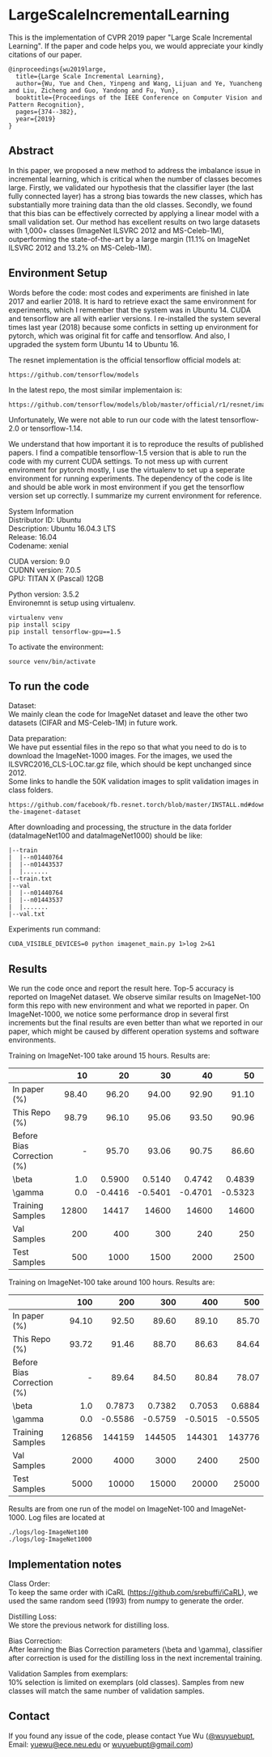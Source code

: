 # LargeScaleIncrementalLearning
This is the implementation of CVPR 2019 paper "Large Scale Incremental Learning". If the paper and code helps you, we would appreciate your kindly citations of our paper.
```
@inproceedings{wu2019large,
  title={Large Scale Incremental Learning},
  author={Wu, Yue and Chen, Yinpeng and Wang, Lijuan and Ye, Yuancheng and Liu, Zicheng and Guo, Yandong and Fu, Yun},
  booktitle={Proceedings of the IEEE Conference on Computer Vision and Pattern Recognition},
  pages={374--382},
  year={2019}
}
```


## Abstract
In this paper, we proposed a new method to address the imbalance issue in incremental learning, which is critical when the number of classes becomes large. Firstly, we validated our hypothesis that the classifier layer (the last fully connected layer) has a strong bias towards the new classes, which has substantially more training data than the old classes. Secondly, we found that this bias can be effectively corrected by applying a linear model with a small validation set. Our method has excellent results on two large datasets with 1,000+ classes (ImageNet ILSVRC 2012 and MS-Celeb-1M), outperforming the state-of-the-art by a large margin (11.1% on ImageNet ILSVRC 2012 and 13.2% on MS-Celeb-1M).

## Environment Setup
Words before the code: most codes and experiments are finished in late 2017 and earlier 2018. It is hard to retrieve exact the same environment for experiments, which I remember that the system was in Ubuntu 14. CUDA and tensorflow are all with earlier versions. I re-installed the system several times last year (2018) because some conficts in setting up environment for pytorch, which was original fit for caffe and tensorflow. And also, I upgraded the system form Ubuntu 14 to Ubuntu 16.

The resnet implementation is the official tensorflow official models at:
```
https://github.com/tensorflow/models
```
In the latest repo, the most similar implementaion is:
```
https://github.com/tensorflow/models/blob/master/official/r1/resnet/imagenet_main.py
```
Unfortunately, We were not able to run our code with the latest tensorflow-2.0 or tensorflow-1.14. 

We understand that how important it is to reproduce the results of published papers. I find a compatible tensorflow-1.5 version that is able to run the code with my current CUDA settings. To not mess up with current enviroment for pytorch mostly, I use the virtualenv to set up a seperate environment for running experiments. The dependency of the code is lite and should be able work in most environment if you get the tensorflow version set up correctly. I summarize my current environment for reference.  


System Information<br/>
Distributor ID:	Ubuntu<br/>
Description:	Ubuntu 16.04.3 LTS<br/>
Release:	16.04<br/>
Codename:	xenial<br/>


CUDA version: 9.0<br/>
CUDNN version: 7.0.5<br/>
GPU: TITAN X (Pascal) 12GB<br/>

Python version: 3.5.2<br/>
Environemnt is setup using virtualenv.<br/>
```
virtualenv venv
pip install scipy
pip install tensorflow-gpu==1.5
```

To activate the environment:
```
source venv/bin/activate
```

## To run the code
Dataset:<br/>
We mainly clean the code for ImageNet dataset and leave the other two datasets (CIFAR and MS-Celeb-1M) in future work.

Data preparation:<br/>
We have put essential files in the repo so that what you need to do is to download the ImageNet-1000 images. 
For the images, we used the ILSVRC2016_CLS-LOC.tar.gz file, which should be kept unchanged since 2012. <br/> 
Some links to handle the 50K validation images to split validation images in class folders.
```
https://github.com/facebook/fb.resnet.torch/blob/master/INSTALL.md#download-the-imagenet-dataset
```

After downloading and processing, the structure in the data forlder (dataImageNet100 and dataImageNet1000) should be like:
```
|--train
|  |--n01440764
|  |--n01443537
|  |.......
|--train.txt
|--val
|  |--n01440764
|  |--n01443537
|  |.......
|--val.txt
```

Experiments run command:
```
CUDA_VISIBLE_DEVICES=0 python imagenet_main.py 1>log 2>&1
```

## Results
We run the code once and report the result here. Top-5 accuracy is reported on ImageNet dataset. We observe similar results on ImageNet-100 form this repo with new environment and what we reported in paper. On ImageNet-1000, we notice some performance drop in several first increments but the final results are even better than what we reported in our paper, which might be caused by different operation systems and software environments. 

Training on ImageNet-100 take around 15 hours. Results are:

|           | 10 | 20 | 30 | 40 | 50 | 60 | 70 | 80 | 90 | 100 |
|----------|---:|---:|---:|---:|---:|---:|---:|---:|---:|----:|
| In paper (%)    | 98.40 | 96.20 | 94.00 | 92.90 | 91.10 | 89.40 | 88.10 | 86.50 | 85.40 | 84.40|
| This Repo (%) | 98.79 | 96.10 | 95.06 | 93.50 | 90.96 | 89.73 | 89.02 | 87.22 | 85.97 | 84.24|
| Before Bias Correction (%) | - | 95.70 | 93.06 | 90.75 | 86.60 | 86.06 | 83.60 | 81.25 | 78.28 | 76.32|
| \beta  | 1.0 | 0.5900 | 0.5140 | 0.4742 | 0.4839 | 0.4648 | 0.4389 | 0.4297 | 0.4335 | 0.3941|
| \gamma | 0.0 | -0.4416 | -0.5401 | -0.4701 | -0.5323 | -0.4672 | -0.4830 | -0.5349 | -0.5804 | -0.4609|
| Training Samples | 12800 | 14417 | 14600 | 14600 | 14600 | 14441 | 14600 | 14620 | 14331 |14566|
| Val Samples | 200 | 400 | 300 | 240 | 250 | 240 | 210 | 160 | 180 | 200 |
| Test Samples | 500 | 1000 | 1500 | 2000 | 2500 | 3000 | 3500 | 4000 | 4500 | 5000|


Training on ImageNet-100 take around 100 hours. Results are:

|           | 100 | 200 | 300 | 400 | 500 | 600 | 700 | 800 | 900 | 1000 |
|----------|---:|---:|---:|---:|---:|---:|---:|---:|---:|----:|
| In paper (%)    | 94.10 | 92.50 | 89.60 | 89.10 | 85.70 | 83.20 | 80.20 | 77.50 | 75.00 | 73.20|
| This Repo (%) | 93.72 | 91.46 | 88.70 | 86.63 | 84.64 | 83.08 | 81.37 | 79.82| 78.22 |76.76|
| Before Bias Correction (%) | - | 89.64 | 84.50 | 80.84 |78.07 |74.89 | 72.66 | 70.38| 67.93 | 63.34|
| \beta  | 1.0 | 0.7873 | 0.7382 | 0.7053 |  0.6884 |  0.6704 | 0.6609 | 0.6515 | 0.6239 | 0.6334 |
| \gamma | 0.0 | -0.5586 | -0.5759 | -0.5015 | -0.5505 | -0.5137 | -0.4677 | -0.4471 | -0.4118 | -0.4064 |
| Training Samples | 126856 | 144159 | 144505 | 144301 | 143776 | 145238 | 143391| 144418|143277| 143046 |
| Val Samples | 2000 | 4000 | 3000 | 2400 | 2500 | 2400 | 2100 | 1600 | 1800 | 2000 |
| Test Samples | 5000 | 10000 | 15000 | 20000 | 25000 | 30000 | 35000 | 40000 | 45000 | 50000|

Results are from one run of the model on ImageNet-100 and ImageNet-1000. Log files are located at 
```
./logs/log-ImageNet100
./logs/log-ImageNet1000
```

## Implementation notes
Class Order:<br/>
To keep the same order with iCaRL (https://github.com/srebuffi/iCaRL), we used the same random seed (1993) from numpy to generate the order. 

Distilling Loss:<br/>
We store the previous network for distilling loss. 

Bias Correction:<br/>
After learning the Bias Correction parameters (\beta and \gamma), classifier after correction is used for the distilling loss in the next incremental training. 

Validation Samples from exemplars:<br/>
10\% selection is limited on exemplars (old classes). Samples from new classes will match the same number of validation samples. 

## Contact
If you found any issue of the code, please contact Yue Wu ([@wuyuebupt](http://github.com/wuyuebupt), Email: yuewu@ece.neu.edu or wuyuebupt@gmail.com)
